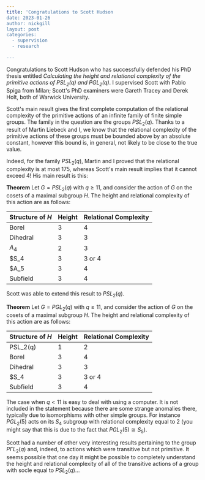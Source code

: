 ```yaml
---
title: 'Congratulations to Scott Hudson
date: 2023-01-26
author: nickgill
layout: post
categories:
  - supervision
  - research
  
---
```


<script type="text/x-mathjax-config">
    MathJax.Hub.Config({
      tex2jax: {
        skipTags: ['script', 'noscript', 'style', 'textarea', 'pre'],
        inlineMath: [['$','$']]
      }
    });
  </script>
  <script src="https://cdn.mathjax.org/mathjax/latest/MathJax.js?config=TeX-AMS-MML_HTMLorMML" type="text/javascript"></script>

Congratulations to Scott Hudson who has successfully defended his PhD thesis entitled *Calculating the height and relational complexity of the primitive actions of $PSL_2(q)$ and $PGL_2(q)$*. I supervised Scott with Pablo Spiga from Milan; Scott's PhD examiners were Gareth Tracey and Derek Holt, both of Warwick University.

Scott's main result gives the first complete computation of the relational complexity of the primitive actions of an infinite family of finite simple groups. The family in the question are the groups $PSL_2(q)$. Thanks to a result of Martin Liebeck and I, we know that the relational complexity of the primitive actions of these groups must be bounded above by an absolute constant, however this bound is, in general, not likely to be close to the true value.

Indeed, for the family $PSL_2(q)$, Martin and I proved that the relational complexity is at most 175, whereas Scott's main result implies that it cannot exceed 4! His main result is this:

**Theorem** 
Let $G=PSL_2(q)$ with $q\geq 11$, and consider the action of $G$ on the cosets of a maximal subgroup $H$. The height and relational complexity of this action are as follows:

| Structure of $H$| Height | Relational Complexity|
|------|-------|------|
|Borel| 3 | 4 |
|Dihedral | 3 | 3 |
|$A_4$| 2 | 3 |
|$S_4| 3 | 3 or 4 |
|$A_5| 3 | 4 |
|Subfield | 3 | 4 |

Scott was able to extend this result to $PSL_2(q)$.

**Theorem** 
Let $G=PGL_2(q)$ with $q\geq 11$, and consider the action of $G$ on the cosets of a maximal subgroup $H$. The height and relational complexity of this action are as follows:

| Structure of $H$| Height | Relational Complexity|
|------|-------|------|
|PSL_2(q)| 1 | 2 |
|Borel| 3 | 4 |
|Dihedral | 3 | 3 |
|$S_4| 3 | 3 or 4 |
|Subfield | 3 | 4 |

The case when $q<11$ is easy to deal with using a computer. It is not included in the statement because there are some strange anomalies there, typically due to isomorphisms with other simple groups. For instance $PGL_2(5)$ acts on its $S_4$ subgroup with relational complexity equal to $2$ (you might say that this is due to the fact that $PGL_2(5)\cong S_5$).
 
Scott had a number of other very interesting results pertaining to the group $P\Gamma L_2(q)$ and, indeed, to actions which were transitive but not primitive. It seems possible that one day it might be possible to completely understand the height and relational complexity of all of the transitive actions of a group with socle equal to $PSL_2(q)$... 

